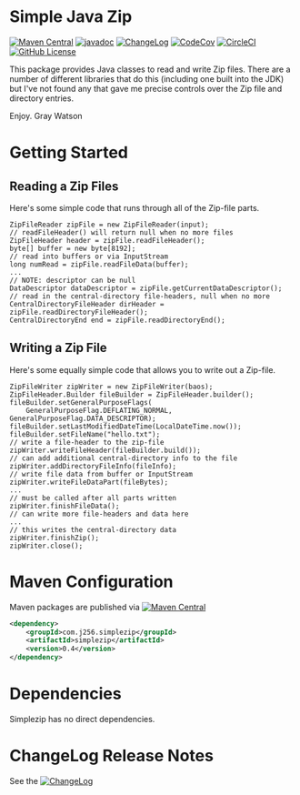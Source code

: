 Simple Java Zip
===============

[![Maven Central](https://maven-badges.herokuapp.com/maven-central/com.j256.simplezip/simplezip/badge.svg?style=flat-square)](https://mvnrepository.com/artifact/com.j256.simplezip/simplezip/latest)
[![javadoc](https://javadoc.io/badge2/com.j256.simplezip/simplezip/javadoc.svg)](https://javadoc.io/doc/com.j256.simplezip/simplezip)
[![ChangeLog](https://img.shields.io/github/v/release/j256/simplezip?label=changelog&display_name=release)](https://github.com/j256/simplezip/blob/master/src/main/javadoc/doc-files/changelog.txt)
[![CodeCov](https://img.shields.io/codecov/c/github/j256/simplezip.svg)](https://codecov.io/github/j256/simplezip/)
[![CircleCI](https://circleci.com/gh/j256/simplezip.svg?style=shield)](https://circleci.com/gh/j256/simplezip)
[![GitHub License](https://img.shields.io/github/license/j256/simplezip)](https://github.com/j256/simplezip/blob/master/LICENSE.txt)

This package provides Java classes to read and write Zip files.  There are a number of different libraries that do
this (including one built into the JDK) but I've not found any that gave me precise controls over the Zip file and
directory entries.

Enjoy.  Gray Watson

# Getting Started

## Reading a Zip Files

Here's some simple code that runs through all of the Zip-file parts.

	ZipFileReader zipFile = new ZipFileReader(input);
	// readFileHeader() will return null when no more files
	ZipFileHeader header = zipFile.readFileHeader();
	byte[] buffer = new byte[8192];
	// read into buffers or via InputStream
	long numRead = zipFile.readFileData(buffer);
	...
	// NOTE: descriptor can be null
	DataDescriptor dataDescriptor = zipFile.getCurrentDataDescriptor();
	// read in the central-directory file-headers, null when no more
	CentralDirectoryFileHeader dirHeader = zipFile.readDirectoryFileHeader();
	CentralDirectoryEnd end = zipFile.readDirectoryEnd();

## Writing a Zip File

Here's some equally simple code that allows you to write out a Zip-file.

	ZipFileWriter zipWriter = new ZipFileWriter(baos);
	ZipFileHeader.Builder fileBuilder = ZipFileHeader.builder();
	fileBuilder.setGeneralPurposeFlags(
		GeneralPurposeFlag.DEFLATING_NORMAL, GeneralPurposeFlag.DATA_DESCRIPTOR);
	fileBuilder.setLastModifiedDateTime(LocalDateTime.now());
	fileBuilder.setFileName("hello.txt");
	// write a file-header to the zip-file
	zipWriter.writeFileHeader(fileBuilder.build());
	// can add additional central-directory info to the file
	zipWriter.addDirectoryFileInfo(fileInfo);
	// write file data from buffer or InputStream
	zipWriter.writeFileDataPart(fileBytes);
	...
	// must be called after all parts written
	zipWriter.finishFileData();
	// can write more file-headers and data here
	...
	// this writes the central-directory data
	zipWriter.finishZip();
	zipWriter.close();

# Maven Configuration

Maven packages are published via [![Maven Central](https://maven-badges.herokuapp.com/maven-central/com.j256.simplezip/simplezip/badge.svg?style=flat-square)](https://mvnrepository.com/artifact/com.j256.simplezip/simplezip/latest)

``` xml
<dependency>
	<groupId>com.j256.simplezip</groupId>
	<artifactId>simplezip</artifactId>
	<version>0.4</version>
</dependency>
```

# Dependencies

Simplezip has no direct dependencies.

# ChangeLog Release Notes

See the [![ChangeLog](https://img.shields.io/github/v/release/j256/simplezip?label=changelog)](https://github.com/j256/simplezip/blob/master/src/main/javadoc/doc-files/changelog.txt)
